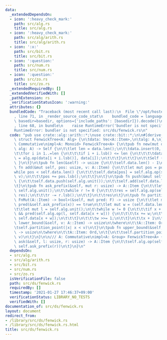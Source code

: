 ```yaml
---
data:
  _extendedDependsOn:
  - icon: ':heavy_check_mark:'
    path: src/alg.rs
    title: src/alg.rs
  - icon: ':heavy_check_mark:'
    path: src/alg/arith.rs
    title: src/alg/arith.rs
  - icon: ':x:'
    path: src/bit.rs
    title: src/bit.rs
  - icon: ':question:'
    path: src/num.rs
    title: src/num.rs
  - icon: ':question:'
    path: src/zo.rs
    title: src/zo.rs
  _extendedRequiredBy: []
  _extendedVerifiedWith: []
  _pathExtension: rs
  _verificationStatusIcon: ':warning:'
  attributes: {}
  bundledCode: "Traceback (most recent call last):\n  File \"/opt/hostedtoolcache/Python/3.9.1/x64/lib/python3.9/site-packages/onlinejudge_verify/documentation/build.py\"\
    , line 71, in _render_source_code_stat\n    bundled_code = language.bundle(stat.path,\
    \ basedir=basedir, options={'include_paths': [basedir]}).decode()\n  File \"/opt/hostedtoolcache/Python/3.9.1/x64/lib/python3.9/site-packages/onlinejudge_verify/languages/user_defined.py\"\
    , line 68, in bundle\n    raise RuntimeError('bundler is not specified: {}'.format(path.as_posix()))\n\
    RuntimeError: bundler is not specified: src/ds/fenwick.rs\n"
  code: "pub use crate::alg::arith::*;\nuse crate::bit::*;\n\n#[derive(Clone)]\npub\
    \ struct FenwickTree<A: Alg> {\n\tdata: Vec<A::Item>,\n\talg: A,\n}\n\n/// A:\
    \ Commutative\nimpl<A: Monoid> FenwickTree<A> {\n\tpub fn new(mut data: Vec<A::Item>,\
    \ alg: A) -> Self {\n\t\tlet len = data.len();\n\t\tdata.insert(0, alg.unit());\n\
    \t\tfor i in 1..=len {\n\t\t\tif i + i.lsb() <= len {\n\t\t\t\tdata[i + i.lsb()]\
    \ = alg.op(data[i + i.lsb()], data[i]);\n\t\t\t}\n\t\t}\n\t\tSelf { data, alg\
    \ }\n\t}\n\tpub fn len(&self) -> usize {\n\t\tself.data.len() - 1\n\t}\n\tpub\
    \ fn add(&mut self, pos: usize, v: A::Item) {\n\t\tlet mut pos = pos + 1;\n\t\t\
    while pos < self.data.len() {\n\t\t\tself.data[pos] = self.alg.op(self.data[pos],\
    \ v);\n\t\t\tpos += pos.lsb();\n\t\t}\n\t}\n\tpub fn push(&mut self, v: A::Item)\
    \ {\n\t\tself.data.push(self.alg.unit());\n\t\tself.add(self.data.len() - 1, v);\n\
    \t}\n\tpub fn ask_prefix(&self, mut r: usize) -> A::Item {\n\t\tlet mut res =\
    \ self.alg.unit();\n\t\twhile r != 0 {\n\t\t\tres = self.alg.op(self.data[r],\
    \ res);\n\t\t\tr -= r.lsb();\n\t\t}\n\t\tres\n\t}\n\tpub fn partition_point<F:\
    \ FnMut(A::Item) -> bool>(&self, mut pred: F) -> usize {\n\t\tlet mut x = 0; //\
    \ pred(&self.ask_prefix(x)) == true\n\t\tlet mut w = (self.data.len() - 1).msb();\n\
    \t\tlet mut l = self.alg.unit();\n\t\twhile w != 0 {\n\t\t\tif x + w < self.data.len()\
    \ && pred(self.alg.op(l, self.data[x + w])) {\n\t\t\t\tx += w;\n\t\t\t\tl = self.alg.op(l,\
    \ self.data[x + w]);\n\t\t\t}\n\t\t\tw >>= 1;\n\t\t}\n\t\tx + 1\n\t}\n\tpub fn\
    \ lower_bound(&self, v: A::Item) -> usize\n\twhere\n\t\tA::Item: Ord,\n\t{\n\t\
    \tself.partition_point(|x| x < v)\n\t}\n\tpub fn upper_bound(&self, v: A::Item)\
    \ -> usize\n\twhere\n\t\tA::Item: Ord,\n\t{\n\t\tself.partition_point(|x| x <=\
    \ v)\n\t}\n}\n\n/// A: Commutative\nimpl<A: Group> FenwickTree<A> {\n\tpub fn\
    \ ask(&self, l: usize, r: usize) -> A::Item {\n\t\tself.alg.op(self.alg.inv(self.ask_prefix(l)),\
    \ self.ask_prefix(r))\n\t}\n}\n"
  dependsOn:
  - src/alg.rs
  - src/alg/arith.rs
  - src/bit.rs
  - src/num.rs
  - src/zo.rs
  isVerificationFile: false
  path: src/ds/fenwick.rs
  requiredBy: []
  timestamp: '2021-01-27 17:46:37+09:00'
  verificationStatus: LIBRARY_NO_TESTS
  verifiedWith: []
documentation_of: src/ds/fenwick.rs
layout: document
redirect_from:
- /library/src/ds/fenwick.rs
- /library/src/ds/fenwick.rs.html
title: src/ds/fenwick.rs
---
```

